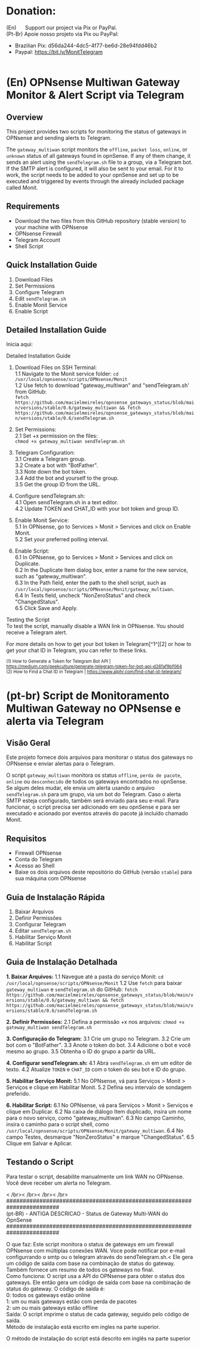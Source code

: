 # Donation:

(En)      Support our project via Pix or PayPal. <br />
(Pt-Br) Apoie nosso projeto via Pix ou PayPal: <br />

- Brazilian Pix: d56da244-4dc5-4f77-be6d-28e94fdd46b2 <br />
- Paypal:  https://bit.ly/MonitTelegram <br /><br />


# (En) OPNsense Multiwan Gateway Monitor & Alert Script via Telegram

## Overview
This project provides two scripts for monitoring the status of gateways in OPNsense and sending alerts to Telegram.

The `gateway_multiwan` script monitors the `offline`, `packet loss`, `online`, or `unknown` status of all gateways found in opnSense. If any of them change, it sends an alert using the `sendTelegram.sh` file to a group, via a Telegram bot. If the SMTP alert is configured, it will also be sent to your email. For it to work, the script needs to be added to your opnSense and set up to be executed and triggered by events through the already included package called Monit.


## Requirements
- Download the two files from this GitHub repository (stable version) to your machine with OPNsense
- OPNsense Firewall
- Telegram Account
- Shell Script


## Quick Installation Guide
1. Download Files
2. Set Permissions
3. Configure Telegram
4. Edit `sendTelegram.sh`
5. Enable Monit Service
6. Enable Script

## Detailed Installation Guide

Inicia aqui:

Detailed Installation Guide<br />
1. Download Files on SSH Terminal:<br />
   1.1 Navigate to the Monit service folder: `cd /usr/local/opnsense/scripts/OPNsense/Monit`<br />
   1.2 Use fetch to download "gateway_multiwan" and "sendTelegram.sh' from GitHub:<br /> 
      `fetch https://github.com/macielmeireles/opnsense_gateways_status/blob/main/versions/stable/0.6/gateway_multiwan && fetch https://github.com/macielmeireles/opnsense_gateways_status/blob/main/versions/stable/0.6/sendTelegram.sh`<br />

2. Set Permissions:<br />
   2.1 Set +x permission on the files:<br /> `chmod +x gateway_multiwan sendTelegram.sh`<br />

3. Telegram Configuration:<br />
   3.1 Create a Telegram group.<br />
   3.2 Create a bot with "BotFather".<br />
   3.3 Note down the bot token.<br />
   3.4 Add the bot and yourself to the group.<br />
   3.5 Get the group ID from the URL.<br />

4. Configure sendTelegram.sh:<br />
   4.1 Open sendTelegram.sh in a text editor.<br />
   4.2 Update TOKEN and CHAT_ID with your bot token and group ID.<br />

5. Enable Monit Service:<br />
   5.1 In OPNsense, go to Services > Monit > Services and click on Enable Monit.<br />
   5.2 Set your preferred polling interval.<br />

6. Enable Script:<br />
   6.1 In OPNsense, go to Services > Monit > Services and click on Duplicate.<br />
   6.2 In the Duplicate Item dialog box, enter a name for the new service, such as "gateway_multiwan".<br />
   6.3 In the Path field, enter the path to the shell script, such as `/usr/local/opnsense/scripts/OPNsense/Monit/gateway_multiwan`.<br />
   6.4 In Tests field, uncheck "NonZeroStatus" and check "ChangedStatus".<br />
   6.5 Click Save and Apply.<br />

Testing the Script<br />
To test the script, manually disable a WAN link in OPNsense. You should receive a Telegram alert.<br />

For more details on how to get your bot token in Telegram[^1^][2] or how to get your chat ID in Telegram, you can refer to these links.<br />

<sub>(1) How to Generate a Token for Telegram Bot API | https://medium.com/geekculture/generate-telegram-token-for-bot-api-d26faf9bf064</sub> <br />
<sub>(2) How to Find a Chat ID in Telegram | https://www.alphr.com/find-chat-id-telegram/ </sub> <br />
  


##


# (pt-br) Script de Monitoramento Multiwan Gateway no OPNsense e alerta via Telegram

## Visão Geral
Este projeto fornece dois arquivos para monitorar o status dos gateways no OPNsense e enviar alertas para o Telegram. 

O script `gateway_multiwan` monitora os status `offline`, `perda de pacote`, `online` ou `desconhecido` de todos os gateways encontrados no opnSense. 
Se algum deles mudar, ele envia um alerta usando o arquivo `sendTelegram.sh` para um grupo, via um bot do Telegram.
Caso o alerta SMTP esteja configurado, também será enviado para seu e-mail.
Para funcionar, o script precisa ser adicionado em seu opnSense e para ser executado e acionado por eventos através do pacote já incluído chamado Monit.

## Requisitos
- Firewall OPNsense
- Conta do Telegram
- Acesso ao Shell
- Baixe os dois arquivos deste repositório do GitHub (versão `stable`) para sua máquina com OPNsense

## Guia de Instalação Rápida
1. Baixar Arquivos
2. Definir Permissões
3. Configurar Telegram
4. Editar `sendTelegram.sh`
5. Habilitar Serviço Monit
6. Habilitar Script

## Guia de Instalação Detalhada

**1. Baixar Arquivos:**
   1.1 Navegue até a pasta do serviço Monit:
     ```
     cd /usr/local/opnsense/scripts/OPNsense/Monit
     ```
   1.2 Use `fetch` para baixar `gateway_multiwan` e `sendTelegram.sh` do GitHub:
     ```
     fetch https://github.com/macielmeireles/opnsense_gateways_status/blob/main/versions/stable/0.6/gateway_multiwan && fetch https://github.com/macielmeireles/opnsense_gateways_status/blob/main/versions/stable/0.6/sendTelegram.sh
     ```

**2. Definir Permissões:**
   2.1 Defina a permissão +x nos arquivos:
     ```
     chmod +x gateway_multiwan sendTelegram.sh
     ```

**3. Configuração do Telegram:**
   3.1 Crie um grupo no Telegram.
   3.2 Crie um bot com o "BotFather".
   3.3 Anote o token do bot.
   3.4 Adicione o bot e você mesmo ao grupo.
   3.5 Obtenha o ID do grupo a partir da URL.

**4. Configurar sendTelegram.sh:**
   4.1 Abra `sendTelegram.sh` em um editor de texto.
   4.2 Atualize `TOKEN` e `CHAT_ID` com o token do seu bot e ID do grupo.

**5. Habilitar Serviço Monit:**
   5.1 No OPNsense, vá para Serviços > Monit > Serviços e clique em Habilitar Monit.
   5.2 Defina seu intervalo de sondagem preferido.

**6. Habilitar Script:**
   6.1 No OPNsense, vá para Serviços > Monit > Serviços e clique em Duplicar.
   6.2 Na caixa de diálogo Item duplicado, insira um nome para o novo serviço, como "gateway_multiwan".
   6.3 No campo Caminho, insira o caminho para o script shell, como `/usr/local/opnsense/scripts/OPNsense/Monit/gateway_multiwan`.
   6.4 No campo Testes, desmarque "NonZeroStatus" e marque "ChangedStatus".
   6.5 Clique em Salvar e Aplicar.

## Testando o Script
Para testar o script, desabilite manualmente um link WAN no OPNsense. Você deve receber um alerta no Telegram.








< /br>< /br>< /br>< /br>
######################################################################## <br />
(pt-BR) - ANTIGA DESCRICAO - Status de Gateway Multi-WAN do OpnSense <br />
######################################################################## <br />

O que faz: Este script monitora o status de gateways em um firewall OPNsense com múltiplas conexões WAN. Voce pode notificar por e-mail configurrando o smtp ou o telegram através do sendTelegram.sh.<
Ele gera um código de saída com base na combinação de status do gateway. Também fornece um resumo de todos os gateways no final. <br />
Como funciona: O script usa a API do OPNsense para obter o status dos gateways. Ele então gera um código de saída com base na combinação de status do gateway. O código de saída é: <br />
0: todos os gateways estão online <br />
1: um ou mais gateways estão com perda de pacotes <br />
2: um ou mais gateways estão offline <br />
Saída: O script imprime o status de cada gateway, seguido pelo código de saída. <br />
Método de instalação está escrito em ingles na parte superior. <br />

O método de instalação do script está descrito em inglês na parte superior
